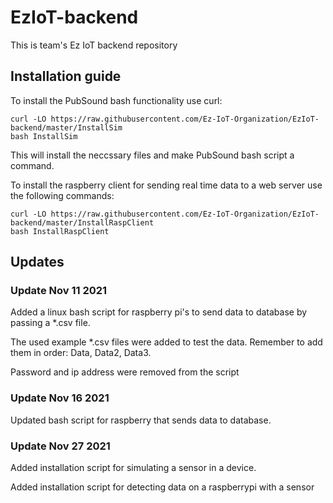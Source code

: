 # EzIoT-backend
This is team's Ez IoT backend repository

## Installation guide
To install the PubSound bash functionality use curl:
```
curl -LO https://raw.githubusercontent.com/Ez-IoT-Organization/EzIoT-backend/master/InstallSim
bash InstallSim
```
This will install the neccssary files and make PubSound bash script a command. 

To install the raspberry client for sending real time data to a web server use the following commands:
```
curl -LO https://raw.githubusercontent.com/Ez-IoT-Organization/EzIoT-backend/master/InstallRaspClient
bash InstallRaspClient
```

## Updates
### Update Nov 11 2021
Added a linux bash script for raspberry pi's to send data to database by passing a *.csv file.

The used example *.csv files were added to test the data. Remember to add them in order: Data, Data2, Data3.

Password and ip address were removed from the script

### Update Nov 16 2021
Updated bash script for raspberry that sends data to database.

### Update Nov 27 2021
Added installation script for simulating a sensor in a device.

Added installation script for detecting data on a raspberrypi with a sensor

